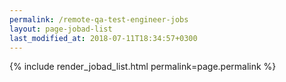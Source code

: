 ```yaml
---
permalink: /remote-qa-test-engineer-jobs
layout: page-jobad-list
last_modified_at: 2018-07-11T18:34:57+0300
---
```

{% include render_jobad_list.html permalink=page.permalink %}

